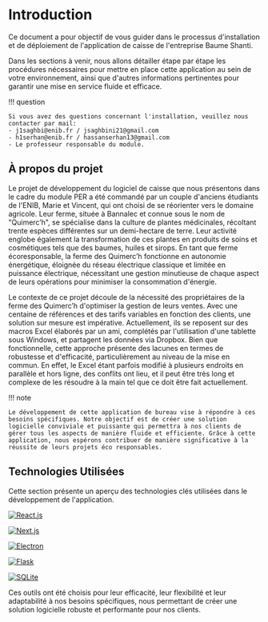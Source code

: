 # Introduction

Ce document a pour objectif de vous guider dans le processus d'installation et de déploiement de l'application de caisse de l'entreprise Baume Shanti.

Dans les sections à venir, nous allons détailler étape par étape les procédures nécessaires pour mettre en place cette application au sein de votre environnement, ainsi que d'autres informations pertinentes pour garantir une mise en service fluide et efficace. 

!!! question

    Si vous avez des questions concernant l'installation, veuillez nous contacter par mail: 
    - j1saghbi@enib.fr / jsaghbini21@gmail.com
    - h1serhan@enib.fr / hassanserhan13@gmail.com
    - Le professeur responsable du module.

## À propos du projet
Le projet de développement du logiciel de caisse que nous présentons dans le cadre du module PER a été commandé par un couple d'anciens étudiants de l'ENIB, Marie et Vincent, qui ont choisi de se réorienter vers le domaine agricole. Leur ferme, située à Bannalec et connue sous le nom de "Quimerc’h", se spécialise dans la culture de plantes médicinales, récoltant trente espèces différentes sur un demi-hectare de terre. Leur activité englobe également la transformation de ces plantes en produits de soins et cosmétiques tels que des baumes, huiles et sirops. En tant que ferme écoresponsable, la ferme des Quimerc’h fonctionne en autonomie énergétique, éloignée du réseau électrique classique et limitée en puissance électrique, nécessitant une gestion minutieuse de chaque aspect de leurs opérations pour minimiser la consommation d'énergie.

Le contexte de ce projet découle de la nécessité des propriétaires de la ferme des Quimerc’h d'optimiser la gestion de leurs ventes. Avec une centaine de références et des tarifs variables en fonction des clients, une solution sur mesure est impérative. Actuellement, ils se reposent sur des macros Excel élaborés par un ami, complétés par l'utilisation d'une tablette sous Windows, et partagent les données via Dropbox. Bien que fonctionnelle, cette approche présente des lacunes en termes de robustesse et d'efficacité, particulièrement au niveau de la mise en commun. En effet, le Excel étant parfois modifié à plusieurs endroits en parallèle et hors ligne, des conflits ont lieu, et il peut être très long et complexe de les résoudre à la main tel que ce doit être fait actuellement.

!!! note

    Le développement de cette application de bureau vise à répondre à ces besoins spécifiques. Notre objectif est de créer une solution logicielle conviviale et puissante qui permettra à nos clients de gérer tous les aspects de manière fluide et efficiente. Grâce à cette application, nous espérons contribuer de manière significative à la réussite de leurs projets éco responsables.

## Technologies Utilisées
Cette section présente un aperçu des technologies clés utilisées dans le développement de l'application.

[![React.js](https://img.shields.io/badge/React.js-17.x-61DAFB?style=for-the-badge&logo=react)](https://reactjs.org/)

[![Next.js](https://img.shields.io/badge/Next.js-10.x-000000?style=for-the-badge&logo=next.js)](https://nextjs.org/)

[![Electron](https://img.shields.io/badge/Electron-27.x-47848F?style=for-the-badge&logo=Electron)](https://www.electronjs.org/)

[![Flask](https://img.shields.io/badge/Flask-2.x-000000?style=for-the-badge&logo=flask)](https://flask.palletsprojects.com/en/2.0.x/)

[![SQLite](https://img.shields.io/badge/SQLite-3.x-003B57?style=for-the-badge&logo=sqlite)](https://www.sqlite.org/index.html)

Ces outils ont été choisis pour leur efficacité, leur flexibilité et leur adaptabilité à nos besoins spécifiques, nous permettant de créer une solution logicielle robuste et performante pour nos clients.
